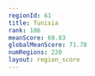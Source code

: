 ```yaml
---
regionId: 61
title: Tunisia
rank: 186
meanScore: 60.83
globalMeanScore: 71.78
numRegions: 220
layout: region_score
---
```

